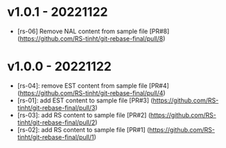 # v1.0.1 - 20221122

- [rs-06] Remove NAL content from sample file
[PR#8] (https://github.com/RS-tinht/git-rebase-final/pull/8)

# v1.0.0 - 20221122

- [rs-04]: remove EST content from sample file
[PR#4] (https://github.com/RS-tinht/git-rebase-final/pull/4)
- [rs-01]: add EST content to sample file
[PR#3] (https://github.com/RS-tinht/git-rebase-final/pull/3)
- [rs-03]: add RS content to sample file
[PR#2] (https://github.com/RS-tinht/git-rebase-final/pull/2)
- [rs-02]: add RS content to sample file
[PR#1] (https://github.com/RS-tinht/git-rebase-final/pull/1)